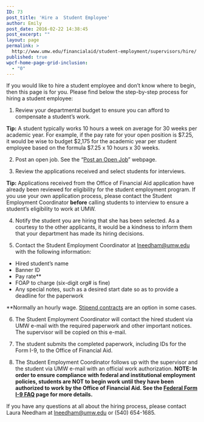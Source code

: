 ```yaml
---
ID: 73
post_title: 'Hire a  Student Employee'
author: Emily
post_date: 2016-02-22 14:38:45
post_excerpt: ""
layout: page
permalink: >
  http://www.umw.edu/financialaid/student-employment/supervisors/hire/
published: true
wpcf-home-page-grid-inclusion:
  - "0"
---
```

If you would like to hire a student employee and don’t know where to begin, then this page is for you. Please find below the step-by-step process for hiring a student employee:
<ol>
	<li>Review your departmental budget to ensure you can afford to compensate a student’s work.</li>
</ol>
<strong>Tip:</strong> A student typically works 10 hours a week on average for 30 weeks per academic year. For example, if the pay rate for your open position is $7.25, it would be wise to budget $2,175 for the academic year per student employee based on the formula $7.25 x 10 hours x 30 weeks.
<ol start="2">
	<li>Post an open job. See the “<a href="http://www.umw.edu/financialaid/student-employment/supervisors/post-an-open-job/">Post an Open Job</a>” webpage.</li>
</ol>
<ol start="3">
	<li>Review the applications received and select students for interviews.</li>
</ol>
<strong>Tip:</strong> Applications received from the Office of Financial Aid application have already been reviewed for eligibility for the student employment program. If you use your own application process, please contact the Student Employment Coordinator <strong>before</strong> calling students to interview to ensure a student’s eligibility to work at UMW.
<ol start="4">
	<li>Notify the student you are hiring that she has been selected. As a courtesy to the other applicants, it would be a kindness to inform them that your department has made its hiring decisions.</li>
</ol>
<ol start="5">
	<li>Contact the Student Employment Coordinator at <a href="mailto:lneedham@umw.edu">lneedham@umw.edu</a> with the following information:</li>
</ol>
<ul>
	<li>Hired student’s name</li>
	<li>Banner ID</li>
	<li>Pay rate**</li>
	<li>FOAP to charge (six-digit org# is fine)</li>
	<li>Any special notes, such as a desired start date so as to provide a deadline for the paperwork</li>
</ul>
**Normally an hourly wage. <a href="http://www.umw.edu/financialaid/student-employment/supervisors/stipends/">Stipend contracts</a> are an option in some cases.
<ol start="6">
	<li>The Student Employment Coordinator will contact the hired student via UMW e-mail with the required paperwork and other important notices. The supervisor will be copied on this e-mail.</li>
</ol>
<ol start="7">
	<li>The student submits the completed paperwork, including IDs for the Form I-9, to the Office of Financial Aid.</li>
</ol>
<ol start="8">
	<li>The Student Employment Coordinator follows up with the supervisor and the student via UMW e-mail with an official work authorization. <strong>NOTE: In order to ensure compliance with federal and institutional employment policies, students are NOT to begin work until they have been authorized to work by the Office of Financial Aid. See the <a href="http://www.umw.edu/financialaid/student-employment/applicants/federal-form-i-9-faq/">Federal Form I-9 FAQ</a> page for more details.</strong></li>
</ol>
If you have any questions at all about the hiring process, please contact Laura Needham at <a href="mailto:lneedham@umw.edu">lneedham@umw.edu</a> or (540) 654-1685.